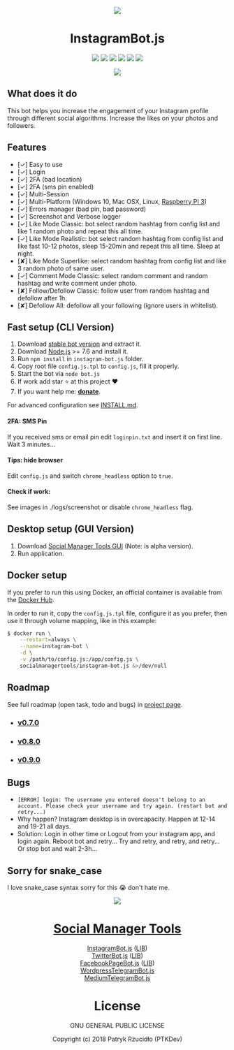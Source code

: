 <p align="center"><a href="https://instagram.bot.ptkdev.io" alt="Screenshot"><img src="https://instagram.bot.ptkdev.io/img/instagrambot_logo.png"></a></p>

<p align="center"><h1 align="center">InstagramBot.js</h1></p>

<p align="center"><a href="#" alt="License"><img src="https://img.shields.io/badge/license-GLPv3-brightgreen.svg"></a>
<a href="https://github.com/GoogleChrome/puppeteer" alt="powered by puppeteer"><img src="https://img.shields.io/badge/powered%20by-puppeteer-46aef7.svg"></a>
<a href="https://github.com/social-manager-tools/instagram-bot.js/releases" alt="Version"><img src="https://img.shields.io/badge/version-v0.7.0-lightgrey.svg"></a>
<a href="https://slack.ptkdev.io" alt="Slack Chat"><img src="https://img.shields.io/badge/chat%20on-Slack-orange.svg"></a>
<a href="https://paypal.me/ptkdev" alt="Paypale Donate"><img src="https://img.shields.io/badge/donate-PayPal-red.svg"></a>
<a href="mailto:support@ptkdev.io" alt="Support: support@ptkdev.io"><img src="https://img.shields.io/badge/help-support@ptkdev.io-fbbc05.svg"></a></p>

<p align="center"><a href="https://instagram.bot.ptkdev.io" alt="Screenshot"><img src="https://ptkdev.it/img/bot/ptkdev-instagram-bot.gif"></a></p>

## What does it do
This bot helps you increase the engagement of your Instagram profile through different social algorithms. Increase the likes on your photos and followers.

## Features
* [✓] Easy to use
* [✓] Login
* [✓] 2FA (bad location)
* [✓] 2FA (sms pin enabled)
* [✓] Multi-Session
* [✓] Multi-Platform (Windows 10, Mac OSX, Linux, [Raspberry PI 3](https://github.com/social-manager-tools/instagram-bot.js/blob/master/INSTALL.md))
* [✓] Errors manager (bad pin, bad password)
* [✓] Screenshot and Verbose logger
* [✓] Like Mode Classic: bot select random hashtag from config list and like 1 random photo and repeat this all time.
* [✓] Like Mode Realistic: bot select random hashtag from config list and like fast 10-12 photos, sleep 15-20min and repeat this all time. Sleep at night.
* [✘] Like Mode Superlike: select random hashtag from config list and like 3 random photo of same user.
* [✓] Comment Mode Classic: select random comment and random hashtag and write comment under photo.
* [✘] Follow/Defollow Classic: follow user from random hashtag and defollow after 1h.
* [✘] Defollow All: defollow all your following (ignore users in whitelist).

## Fast setup (CLI Version)
1. Download [stable bot version](https://github.com/social-manager-tools/instagram-bot.js/releases) and extract it.
2. Download [Node.js](https://nodejs.org/it/) >= 7.6 and install it.
3. Run `npm install` in `instagram-bot.js` folder.
4. Copy root file `config.js.tpl` to `config.js`, fill it properly.
5. Start the bot via `node bot.js`
6. If work add star :star: at this project :heart:
7. If you want help me: <b><a href="https://paypal.me/ptkdev">donate</a></b>.

For advanced configuration see [INSTALL.md](https://github.com/social-manager-tools/instagram-bot.js/blob/master/INSTALL.md).

#### 2FA: SMS Pin
If you received sms or email pin edit `loginpin.txt` and insert it on first line. Wait 3 minutes...

#### Tips: hide browser
Edit `config.js` and switch `chrome_headless` option to `true`.

#### Check if work:
See images in ./logs/screenshot or disable `chrome_headless` flag.

## Desktop setup (GUI Version)
1. Download <a href="https://socialmanagertools.ptkdev.io/">Social Manager Tools GUI</a> (Note: is alpha version).
2. Run application.

## Docker setup

If you prefer to run this using Docker, an official container is available from the [Docker Hub](https://hub.docker.com/r/socialmanagertools/instagram-bot.js).

In order to run it, copy the `config.js.tpl` file, configure it as you prefer, then use it through volume mapping,
like in this example:

```sh
$ docker run \
    --restart=always \
    --name=instagram-bot \
    -d \
    -v /path/to/config.js:/app/config.js \
    socialmanagertools/instagram-bot.js &>/dev/null
```

## Roadmap
See full roadmap (open task, todo and bugs) in [project page](https://github.com/social-manager-tools/instagram-bot.js/projects?query=is%3Aopen+sort%3Aname-asc).
* ### [v0.7.0](https://github.com/social-manager-tools/instagram-bot.js/projects/1)
* ### [v0.8.0](https://github.com/social-manager-tools/instagram-bot.js/projects/2)
* ### [v0.9.0](https://github.com/social-manager-tools/instagram-bot.js/projects/3)

## Bugs
* `[ERROR] login: The username you entered doesn't belong to an account. Please check your username and try again. (restart bot and retry...)`
* Why happen? Instagram desktop is in overcapacity. Happen at 12-14 and 19-21 all days. 
* Solution: Login in other time or Logout from your instagram app, and login again. Reboot bot and retry... Try and retry, and retry, and retry... Or stop bot and wait 2-3h...

## Sorry for snake_case
I love snake_case syntax sorry for this :sob: don't hate me.

<p align="center"><a href="https://github.com/social-manager-tools" alt="Screenshot"><img src="https://socialmanagertools.ptkdev.io/img/socialmanagertools_logo.png"></a></p>
<p align="center"><h1 align="center"><a href="https://socialmanagertools.ptkdev.io/">Social Manager Tools</a></h1></p>
<p align="center"><a href="https://github.com/social-manager-tools/instagram-bot.js">InstagramBot.js</a> (<a href="https://github.com/social-manager-tools/instagram-bot-lib">LIB</a>)<br />
<a href="https://github.com/social-manager-tools/twitter-bot.js">TwitterBot.js</a> (<a href="https://github.com/social-manager-tools/twitter-bot-lib">LIB</a>)<br />
<a href="https://github.com/social-manager-tools/facebookpage-bot.js">FacebookPageBot.js</a> (<a href="https://github.com/social-manager-tools/facebookpage-bot-lib">LIB</a>)<br />
<a href="https://github.com/social-manager-tools/wordpress-telegram-bot.js">WordpressTelegramBot.js</a><br />
<a href="https://github.com/social-manager-tools/medium-telegram-bot.js">MediumTelegramBot.js</a></p>

<p align="center"><h1 align="center">License</h1></p>

<p align="center">GNU GENERAL PUBLIC LICENSE</p>

<p align="center">Copyright (c) 2018 Patryk Rzucidło (PTKDev)</p>

